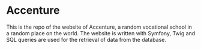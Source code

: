 # Accenture
This is the repo of the website of Accenture, a random vocational school in a random place on the world. The website is written with Symfony, Twig and SQL queries are used for the retrieval of data from the database.
